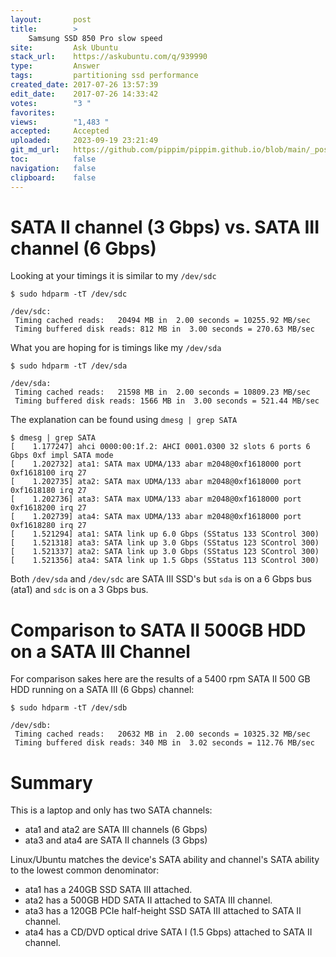 ```yaml
---
layout:       post
title:        >
    Samsung SSD 850 Pro slow speed
site:         Ask Ubuntu
stack_url:    https://askubuntu.com/q/939990
type:         Answer
tags:         partitioning ssd performance
created_date: 2017-07-26 13:57:39
edit_date:    2017-07-26 14:33:42
votes:        "3 "
favorites:    
views:        "1,483 "
accepted:     Accepted
uploaded:     2023-09-19 23:21:49
git_md_url:   https://github.com/pippim/pippim.github.io/blob/main/_posts/2017/2017-07-26-Samsung-SSD-850-Pro-slow-speed.md
toc:          false
navigation:   false
clipboard:    false
---
```


# SATA II channel (3 Gbps) vs. SATA III channel (6 Gbps)

Looking at your timings it is similar to my `/dev/sdc`

``` 
$ sudo hdparm -tT /dev/sdc

/dev/sdc:
 Timing cached reads:   20494 MB in  2.00 seconds = 10255.92 MB/sec
 Timing buffered disk reads: 812 MB in  3.00 seconds = 270.63 MB/sec
```

What you are hoping for is timings like my `/dev/sda`

``` 
$ sudo hdparm -tT /dev/sda

/dev/sda:
 Timing cached reads:   21598 MB in  2.00 seconds = 10809.23 MB/sec
 Timing buffered disk reads: 1566 MB in  3.00 seconds = 521.44 MB/sec
```

The explanation can be found using `dmesg | grep SATA`

``` 
$ dmesg | grep SATA
[    1.177247] ahci 0000:00:1f.2: AHCI 0001.0300 32 slots 6 ports 6 Gbps 0xf impl SATA mode
[    1.202732] ata1: SATA max UDMA/133 abar m2048@0xf1618000 port 0xf1618100 irq 27
[    1.202735] ata2: SATA max UDMA/133 abar m2048@0xf1618000 port 0xf1618180 irq 27
[    1.202736] ata3: SATA max UDMA/133 abar m2048@0xf1618000 port 0xf1618200 irq 27
[    1.202739] ata4: SATA max UDMA/133 abar m2048@0xf1618000 port 0xf1618280 irq 27
[    1.521294] ata1: SATA link up 6.0 Gbps (SStatus 133 SControl 300)
[    1.521318] ata3: SATA link up 3.0 Gbps (SStatus 123 SControl 300)
[    1.521337] ata2: SATA link up 3.0 Gbps (SStatus 123 SControl 300)
[    1.521356] ata4: SATA link up 1.5 Gbps (SStatus 113 SControl 300)
```

Both `/dev/sda` and `/dev/sdc` are SATA III SSD's but `sda` is on a 6 Gbps bus (ata1) and `sdc` is on a 3 Gbps bus.

# Comparison to SATA II 500GB HDD on a SATA III Channel

For comparison sakes here are the results of a 5400 rpm SATA II 500 GB HDD running on a SATA III (6 Gbps) channel:

``` 
$ sudo hdparm -tT /dev/sdb

/dev/sdb:
 Timing cached reads:   20632 MB in  2.00 seconds = 10325.32 MB/sec
 Timing buffered disk reads: 340 MB in  3.02 seconds = 112.76 MB/sec
```

# Summary

This is a laptop and only has two SATA channels:

- ata1 and ata2 are SATA III channels (6 Gbps)
- ata3 and ata4 are SATA II channels (3 Gbps)

Linux/Ubuntu matches the device's SATA ability and channel's SATA ability to the lowest common denominator:

- ata1 has a 240GB SSD SATA III attached.
- ata2 has a 500GB HDD SATA II attached to SATA III channel.
- ata3 has a 120GB PCIe half-height SSD SATA III attached to SATA II channel.
- ata4 has a CD/DVD optical drive SATA I (1.5 Gbps) attached to SATA II channel.

